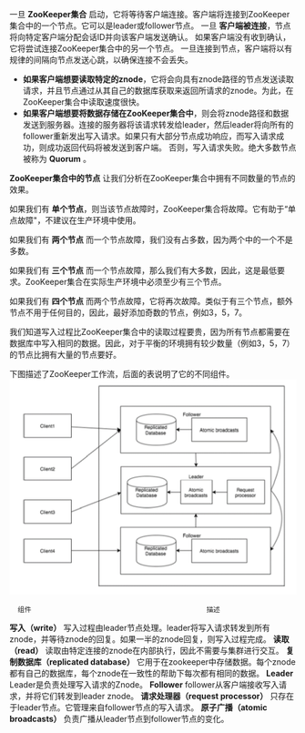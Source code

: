   一旦 **ZooKeeper集合** 启动，它将等待客户端连接。客户端将连接到ZooKeeper集合中的一个节点。它可以是leader或follower节点。
  一旦 **客户端被连接**，节点将向特定客户端分配会话ID并向该客户端发送确认。
  如果客户端没有收到确认，它将尝试连接ZooKeeper集合中的另一个节点。 一旦连接到节点，客户端将以有规律的间隔向节点发送心跳，以确保连接不会丢失。

  * **如果客户端想要读取特定的znode**，它将会向具有znode路径的节点发送读取请求，并且节点通过从其自己的数据库获取来返回所请求的znode。为此，在ZooKeeper集合中读取速度很快。
  * **如果客户端想要将数据存储在ZooKeeper集合中**，则会将znode路径和数据发送到服务器。连接的服务器将该请求转发给leader，然后leader将向所有的follower重新发出写入请求。如果只有大部分节点成功响应，而写入请求成功，则成功返回代码将被发送到客户端。 否则，写入请求失败。绝大多数节点被称为 **Quorum** 。

**ZooKeeper集合中的节点**
  让我们分析在ZooKeeper集合中拥有不同数量的节点的效果。

  如果我们有 **单个节点**，则当该节点故障时，ZooKeeper集合将故障。它有助于“单点故障"，不建议在生产环境中使用。

  如果我们有 **两个节点** 而一个节点故障，我们没有占多数，因为两个中的一个不是多数。

  如果我们有 **三个节点** 而一个节点故障，那么我们有大多数，因此，这是最低要求。ZooKeeper集合在实际生产环境中必须至少有三个节点。

  如果我们有 **四个节点** 而两个节点故障，它将再次故障。类似于有三个节点，额外节点不用于任何目的，因此，最好添加奇数的节点，例如3，5，7。

  我们知道写入过程比ZooKeeper集合中的读取过程要贵，因为所有节点都需要在数据库中写入相同的数据。因此，对于平衡的环境拥有较少数量（例如3，5，7）的节点比拥有大量的节点要好。

  下图描述了ZooKeeper工作流，后面的表说明了它的不同组件。
  <img src="zujian.png">

      组件	                                       描述
  **写入（write）**	                        写入过程由leader节点处理。leader将写入请求转发到所有znode，并等待znode的回复。如果一半的znode回复，则写入过程完成。
  **读取（read）**	                        读取由特定连接的znode在内部执行，因此不需要与集群进行交互。
  **复制数据库（replicated database）**	   它用于在zookeeper中存储数据。每个znode都有自己的数据库，每个znode在一致性的帮助下每次都有相同的数据。
  **Leader**                               Leader是负责处理写入请求的Znode。
  **Follower**	                           follower从客户端接收写入请求，并将它们转发到leader znode。
  **请求处理器（request processor）**     	 只存在于leader节点。它管理来自follower节点的写入请求。
  **原子广播（atomic broadcasts）**        	负责广播从leader节点到follower节点的变化。
